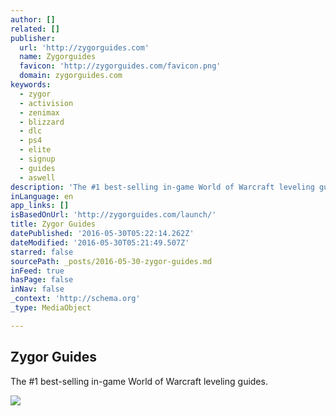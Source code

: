 ```yaml
---
author: []
related: []
publisher:
  url: 'http://zygorguides.com'
  name: Zygorguides
  favicon: 'http://zygorguides.com/favicon.png'
  domain: zygorguides.com
keywords:
  - zygor
  - activision
  - zenimax
  - blizzard
  - dlc
  - ps4
  - elite
  - signup
  - guides
  - aswell
description: 'The #1 best-selling in-game World of Warcraft leveling guides.'
inLanguage: en
app_links: []
isBasedOnUrl: 'http://zygorguides.com/launch/'
title: Zygor Guides
datePublished: '2016-05-30T05:22:14.262Z'
dateModified: '2016-05-30T05:21:49.507Z'
starred: false
sourcePath: _posts/2016-05-30-zygor-guides.md
inFeed: true
hasPage: false
inNav: false
_context: 'http://schema.org'
_type: MediaObject

---
```

<article style=""><h1>Zygor Guides</h1><p>The #1 best-selling in-game World of Warcraft leveling guides.</p><img src="https://embedwistia-a.akamaihd.net/deliveries/f62c8dce882375b6629646d947e285a3309a41c4.jpg?image_crop_resized=210x119" /></article>